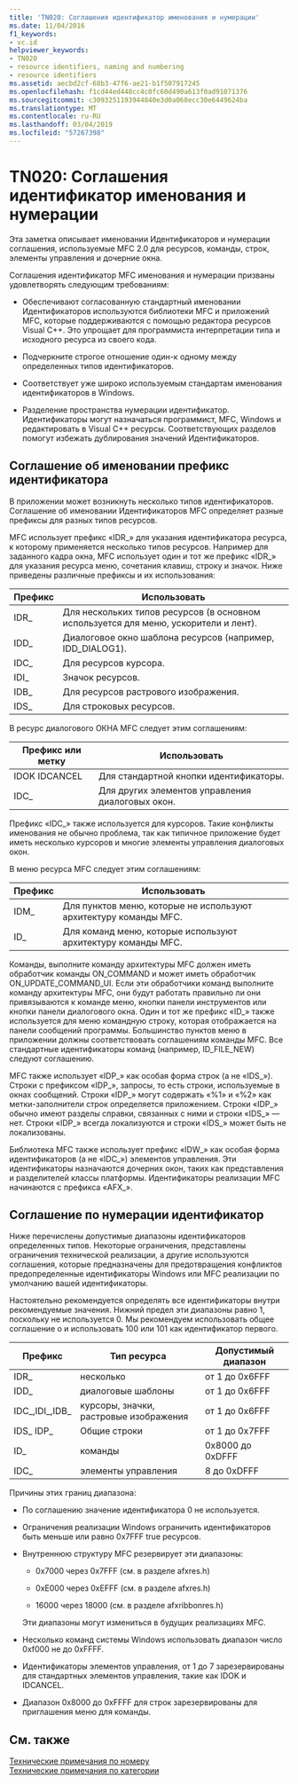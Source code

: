 ```yaml
---
title: 'TN020: Соглашения идентификатор именования и нумерации'
ms.date: 11/04/2016
f1_keywords:
- vc.id
helpviewer_keywords:
- TN020
- resource identifiers, naming and numbering
- resource identifiers
ms.assetid: aecbd2cf-68b3-47f6-ae21-b1f507917245
ms.openlocfilehash: f1cd44ed448cc4c0fc60d490a613f0ad91071376
ms.sourcegitcommit: c3093251193944840e3d0a068ecc30e6449624ba
ms.translationtype: MT
ms.contentlocale: ru-RU
ms.lasthandoff: 03/04/2019
ms.locfileid: "57267398"
---
```

# <a name="tn020-id-naming-and-numbering-conventions"></a>TN020: Соглашения идентификатор именования и нумерации

Эта заметка описывает именовании Идентификаторов и нумерации соглашения, используемые MFC 2.0 для ресурсов, команды, строк, элементы управления и дочерние окна.

Соглашения идентификатор MFC именования и нумерации призваны удовлетворять следующим требованиям:

- Обеспечивают согласованную стандартный именовании Идентификаторов используются библиотеки MFC и приложений MFC, которые поддерживаются с помощью редактора ресурсов Visual C++. Это упрощает для программиста интерпретации типа и исходного ресурса из своего кода.

- Подчеркните строгое отношение один-к одному между определенных типов идентификаторов.

- Соответствует уже широко используемым стандартам именования идентификаторов в Windows.

- Разделение пространства нумерации идентификатор. Идентификаторы могут назначаться программист, MFC, Windows и редактировать в Visual C++ ресурсы. Соответствующих разделов помогут избежать дублирования значений Идентификаторов.

## <a name="the-id-prefix-naming-convention"></a>Соглашение об именовании префикс идентификатора

В приложении может возникнуть несколько типов идентификаторов. Соглашение об именовании Идентификаторов MFC определяет разные префиксы для разных типов ресурсов.

MFC использует префикс «IDR_» для указания идентификатора ресурса, к которому применяется несколько типов ресурсов. Например для заданного кадра окна, MFC использует один и тот же префикс «IDR_» для указания ресурса меню, сочетания клавиш, строку и значок. Ниже приведены различные префиксы и их использования:

|Префикс|Использовать|
|------------|---------|
|IDR_|Для нескольких типов ресурсов (в основном используется для меню, ускорители и лент).|
|IDD_|Диалоговое окно шаблона ресурсов (например, IDD_DIALOG1).|
|IDC_|Для ресурсов курсора.|
|IDI_|Значок ресурсов.|
|IDB_|Для ресурсов растрового изображения.|
|IDS_|Для строковых ресурсов.|

В ресурс диалогового ОКНА MFC следует этим соглашениям:

|Префикс или метку|Использовать|
|---------------------|---------|
|IDOK IDCANCEL|Для стандартной кнопки идентификаторы.|
|IDC_|Для других элементов управления диалоговых окон.|

Префикс «IDC_» также используется для курсоров. Такие конфликты именования не обычно проблема, так как типичное приложение будет иметь несколько курсоров и многие элементы управления диалоговых окон.

В меню ресурса MFC следует этим соглашениям:

|Префикс|Использовать|
|------------|---------|
|IDM_|Для пунктов меню, которые не используют архитектуру команды MFC.|
|ID_|Для команд меню, которые используют архитектуру команды MFC.|

Команды, выполните команду архитектуры MFC должен иметь обработчик команды ON_COMMAND и может иметь обработчик ON_UPDATE_COMMAND_UI. Если эти обработчики команд выполните команду архитектуры MFC, они будут работать правильно ли они привязываются к команде меню, кнопки панели инструментов или кнопки панели диалогового окна. Один и тот же префикс «ID_» также используется для меню командную строку, которая отображается на панели сообщений программы. Большинство пунктов меню в приложении должны соответствовать соглашениям команды MFC. Все стандартные идентификаторы команд (например, ID_FILE_NEW) следуют соглашению.

MFC также использует «IDP_» как особая форма строк (а не «IDS_»). Строки с префиксом «IDP_», запросы, то есть строки, используемые в окнах сообщений. Строки «IDP_» могут содержать «%1» и «%2» как метки-заполнители строк определяется приложением. Строки «IDP_» обычно имеют разделы справки, связанных с ними и строки «IDS_» — нет. Строки «IDP_» всегда локализуются и строки «IDS_» может быть не локализованы.

Библиотека MFC также использует префикс «IDW_» как особая форма идентификаторов (а не «IDC_») элементов управления. Эти идентификаторы назначаются дочерних окон, таких как представления и разделителей классы платформы. Идентификаторы реализации MFC начинаются с префикса «AFX_».

## <a name="the-id-numbering-convention"></a>Соглашение по нумерации идентификатор

Ниже перечислены допустимые диапазоны идентификаторов определенных типов. Некоторые ограничения, представлены ограничения технической реализации, а другие используются соглашения, которые предназначены для предотвращения конфликтов предопределенные идентификаторы Windows или MFC реализации по умолчанию вашей идентификаторы.

Настоятельно рекомендуется определять все идентификаторы внутри рекомендуемые значения. Нижний предел эти диапазоны равно 1, поскольку не используется 0. Мы рекомендуем использовать общее соглашение о и использовать 100 или 101 как идентификатор первого.

|Префикс|Тип ресурса|Допустимый диапазон|
|------------|-------------------|-----------------|
|IDR_|несколько|от 1 до 0x6FFF|
|IDD_|диалоговые шаблоны|от 1 до 0x6FFF|
|IDC_,IDI_,IDB_|курсоры, значки, растровые изображения|от 1 до 0x6FFF|
|IDS_ IDP_|Общие строки|от 1 до 0x7FFF|
|ID_|команды|0x8000 до 0xDFFF|
|IDC_|элементы управления|8 до 0xDFFF|

Причины этих границ диапазона:

- По соглашению значение идентификатора 0 не используется.

- Ограничения реализации Windows ограничить идентификаторов быть меньше или равно 0x7FFF true ресурсов.

- Внутреннюю структуру MFC резервирует эти диапазоны:

  - 0x7000 через 0x7FFF (см. в разделе afxres.h)

  - 0xE000 через 0xEFFF (см. в разделе afxres.h)

  - 16000 через 18000 (см. в разделе afxribbonres.h)

  Эти диапазоны могут измениться в будущих реализациях MFC.

- Несколько команд системы Windows использовать диапазон число 0xf000 не до 0xFFFF.

- Идентификаторы элементов управления, от 1 до 7 зарезервированы для стандартных элементов управления, такие как IDOK и IDCANCEL.

- Диапазон 0x8000 до 0xFFFF для строк зарезервированы для приглашения меню для команды.

## <a name="see-also"></a>См. также

[Технические примечания по номеру](../mfc/technical-notes-by-number.md)<br/>
[Технические примечания по категории](../mfc/technical-notes-by-category.md)
